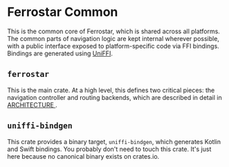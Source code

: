 # Ferrostar Common

This is the common core of Ferrostar, which is shared across all platforms. The common parts of navigation
logic are kept internal wherever possible, with a public interface exposed to platform-specific code
via FFI bindings. Bindings are generated using [UniFFI](https://mozilla.github.io/uniffi-rs/).

## `ferrostar`

This is the main crate. At a high level, this defines two critical pieces: the navigation controller
and routing backends, which are described in detail in [ARCHITECTURE ](../ARCHITECTURE.md).

## `uniffi-bindgen`

This crate provides a binary target, `uniffi-bindgen`, which generates Kotlin and Swift bindings.
You probably don't need to touch this crate. It's just here because no canonical binary exists on crates.io.
